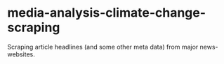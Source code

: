 # media-analysis-climate-change-scraping
Scraping article headlines (and some other meta data) from major news-websites.
